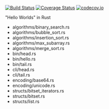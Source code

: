 [![Build Status](https://api.travis-ci.org/alopatindev/rust_experiments.svg?branch=master)](https://travis-ci.org/alopatindev/rust_experiments)
[![Coverage Status](https://coveralls.io/repos/github/alopatindev/rust_experiments/badge.svg?branch=master)](https://coveralls.io/github/alopatindev/rust_experiments?branch=master)
[![codecov.io](http://codecov.io/github/alopatindev/rust_experiments/coverage.svg?branch=master)](https://codecov.io/github/alopatindev/rust_experiments?branch=master)

"Hello Worlds" in Rust
* algorithms/binary_search.rs
* algorithms/bubble_sort.rs
* algorithms/insertion_sort.rs
* algorithms/max_subarray.rs
* algorithms/merge_sort.rs
* bin/head.rs
* bin/hello.rs
* bin/tail.rs
* cli/head.rs
* cli/tail.rs
* encoding/base64.rs
* encoding/unicode.rs
* structs/bitset_iterators.rs
* structs/bitset.rs
* structs/list.rs
